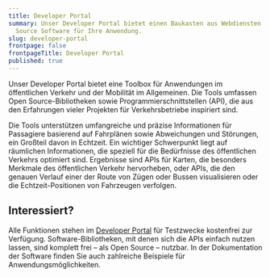 ```yaml
---
title: Developer Portal
summary: Unser Developer Portal bietet einen Baukasten aus Webdiensten und Open
  Source Software für Ihre Anwendung.
slug: developer-portal
frontpage: false
frontpageTitle: Developer Portal
published: true
---
```

Unser Developer Portal bietet eine Toolbox für Anwendungen im öffentlichen Verkehr und der Mobilität im Allgemeinen. Die Tools umfassen Open Source-Bibliotheken sowie Programmierschnittstellen (API), die aus den Erfahrungen vieler Projekten für Verkehrsbetriebe inspiriert sind.

Die Tools unterstützen umfangreiche und präzise Informationen für Passagiere basierend auf Fahrplänen sowie Abweichungen und Störungen, ein Großteil davon in Echtzeit. Ein wichtiger Schwerpunkt liegt auf räumlichen Informationen, die speziell für die Bedürfnisse des öffentlichen Verkehrs optimiert sind. Ergebnisse sind APIs für Karten, die besonders Merkmale des öffentlichen Verkehr hervorheben, oder APIs, die den genauen Verlauf einer der Route von Zügen oder Bussen visualisieren oder die Echtzeit-Positionen von Fahrzeugen verfolgen.

## Interessiert? 

Alle Funktionen stehen im [Developer Portal](https://developer.geops.io/) für Testzwecke kostenfrei zur Verfügung. Software-Bibliotheken, mit denen sich die APIs einfach nutzen lassen, sind komplett frei – als Open Source – nutzbar. In der Dokumentation der Software finden Sie auch zahlreiche Beispiele für Anwendungsmöglichkeiten.
